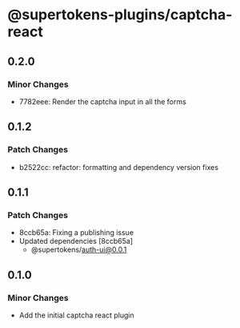 # @supertokens-plugins/captcha-react

## 0.2.0

### Minor Changes

- 7782eee: Render the captcha input in all the forms

## 0.1.2

### Patch Changes

- b2522cc: refactor: formatting and dependency version fixes

## 0.1.1

### Patch Changes

- 8ccb65a: Fixing a publishing issue
- Updated dependencies [8ccb65a]
  - @supertokens/auth-ui@0.0.1

## 0.1.0

### Minor Changes

- Add the initial captcha react plugin
